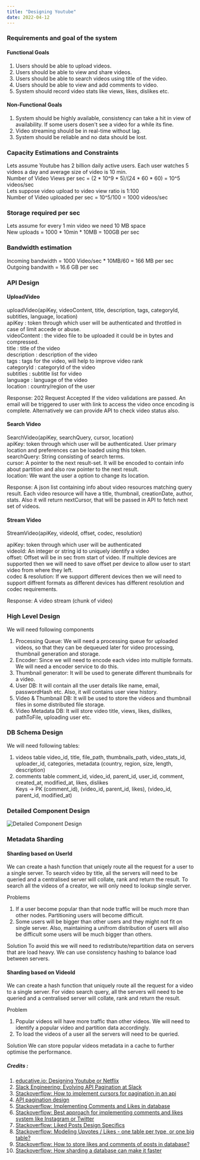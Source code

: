 ```yaml
---
title: "Designing Youtube"
date: 2022-04-12
---
```


### Requirements and goal of the system
#### Functional Goals
1. Users should be able to upload videos.
2. Users should be able to view and share videos.
3. Users should be able to search videos using title of the video.
4. Users should be able to view and add comments to video.
5. System should record video stats like views, likes, dislikes etc.

#### Non-Functional Goals
1. System should be highly available, consistency can take a hit in view of availability. If some users dosen't see a video for a while its fine.
2. Video streaming should be in real-time without lag.
3. System should be reliable and no data should be lost.

### Capacity Estimations and Constraints
Lets assume Youtube has 2 billion daily active users. Each user watches 5 videos a day and average size of video is 10 min.  
Number of Video Views per sec = (2 * 10^9 * 5)/(24 * 60 * 60) = 10^5 videos/sec  
Lets suppose video upload to video view ratio is 1:100  
Number of Video uploaded per sec = 10^5/100 = 1000 videos/sec  
  
### Storage required per sec  
Lets assume for every 1 min video we need 10 MB space  
New uploads = 1000 * 10min * 10MB = 100GB per sec  
  
### Bandwidth estimation
Incoming bandwidth = 1000 Video/sec * 10MB/60 = 166 MB per sec  
Outgoing bandwith = 16.6 GB per sec  
  
### API Design
#### UploadVideo
uploadVideo(apiKey, videoContent, title, description, tags, categoryId, subtitles, language, location)  
apiKey : token through which user will be authenticated and throttled in case of limit accede or abuse.  
videoContent : the video file to be uploaded it could be in bytes and compressed.  
title : title of the video  
description : <optional> description of the video  
tags : <optional> tags for the video, will help to improve video rank  
categoryId : <optional> categoryId of the video  
subtitles : <optional> subtitle list for video  
language : <optional> language of the video  
location : <optional> country/region of the user  
  
Response: 202 Request Accepted If the video validations are passed. An email will be triggered to user with link to access the video once encoding is complete. Alternatively we can provide API to check video status also.
  
#### Search Video
SearchVideo(apiKey, searchQuery, cursor, location)  
apiKey: token through which user will be authenticated. User primary location and preferences can be loaded using this token.  
searchQuery: String consisting of search terms.  
cursor: A pointer to the next result-set. It will be encoded to contain info about partition and also row pointer to the next result.  
location: <optional> We want the user a option to change its location.  
  
Response: A json list containing info about video resources matching query result. Each video resource will have a title, thumbnail, creationDate, author, stats. Also it will return nextCursor, that will be passed in API to fetch next set of videos.
  
#### Stream Video
StreamVideo(apiKey, videoId, offset, codec, resolution)  
  
apiKey: token through which user will be authenticated  
videoId: An integer or string id to uniquely identify a video  
offset: Offset will be in sec from start of video. If multiple devices are supported then we will need to save offset per device to allow user to start video from where they left.  
codec & resolution: If we support different devices then we will need to support diffrent formats as different devices has different resolution and codec requirements.  
  
Response: A video stream (chunk of video)  
  
### High Level Design
We will need following components  
1. Processing Queue: We will need a processing queue for uploaded videos, so that they can be dequeued later for video processing, thumbnail generation and storage.
2. Encoder: Since we will need to encode each video into multiple formats. We will need a encoder service to do this.
3. Thumbnail generator: It will be used to generate different thumbnails for a video.
4. User DB: It will contain all the user details like name, email, passwordHash etc. Also, it will contains user view history.
5. Video & Thumbnail DB: It will be used to store the videos and thumbnail files in some distributed file storage.
6. Video Metadata DB: It will store video title, views, likes, dislikes, pathToFile, uploading user etc. 
  
### DB Schema Design
We will need following tables:
1. videos table
video_id, title, file_path, thumbnails_path, video_stats_id, uploader_id, categories, metadata (country, region, size, length, description)
2. comments table
  comment_id, video_id, parent_id, user_id, comment, created_at, modified_at, likes, dislikes  
  Keys -> PK (comment_id), (video_id, parent_id, likes), (video_id, parent_id, modified_at)  
  
### Detailed Component Design
![Detailed Component Design](../../../assets/posts/YoutubeHighLevelDesign.png "Detailed Component Design")
  

### Metadata Sharding
#### Sharding based on UserId
We can create a hash function that uniqely route all the request for a user to a single server. To search video by title, all the servers will need to be queried and a centralised server will collate, rank and return the result. To search all the videos of a creator, we will only need to lookup single server.

Problems
1. If a user become popular than that node traffic will be much more than other nodes. Partitioning users will become difficult.
2. Some users will be bigger than other users and they might not fit on single server. Also, maintaining a unifrom distribution of users will also be difficult some users will be much bigger than others.

Solution
To avoid this we will need to redistribute/repartition data on servers that are load heavy. We can use consistency hashing to balance load between servers.

#### Sharding based on VideoId
We can create a hash function that uniquely route all the request for a video to a single server. For video search query, all the servers will need to be queried and a centralised server will collate, rank and return the result.  

Problem
1. Popular videos will have more traffic than other videos. We will need to identify a popular video and partition data accordingly.
2. To load the videos of a user all the servers will need to be queried.

Solution
We can store popular videos metadata in a cache to further optimise the performance.

##### Credits :  
1. [educative.io: Designing Youtube or Netflix](https://www.educative.io/courses/grokking-the-system-design-interview/xV26VjZ7yMl)
2. [Slack Engineering: Evolving API Pagination at Slack](https://slack.engineering/evolving-api-pagination-at-slack/)
3. [Stackoverflow: How to implement cursors for pagination in an api](https://stackoverflow.com/questions/18314687/how-to-implement-cursors-for-pagination-in-an-api)
4. [API pagination design](https://solovyov.net/blog/2020/api-pagination-design/)
5. [Stackoverflow: Implementing Comments and Likes in database](https://stackoverflow.com/questions/8112831/implementing-comments-and-likes-in-database)
6. [Stackoverflow: Best approach for implementing comments and likes system like Instagram or Twitter](https://stackoverflow.com/questions/52843234/best-approach-for-implementing-comments-and-likes-system-like-instagram-or-twitt?noredirect=1&lq=1)
7. [Stackoverflow: Liked Posts Design Specifics](https://stackoverflow.com/questions/59505855/liked-posts-design-specifics?noredirect=1&lq=1)
8. [Stackoverflow: Modeling Upvotes / Likes - one table per type, or one big table?](https://stackoverflow.com/questions/20530614/modeling-upvotes-likes-one-table-per-type-or-one-big-table?noredirect=1&lq=1)
9. [Stackoverflow: How to store likes and comments of posts in database?](https://dba.stackexchange.com/questions/174878/how-to-store-likes-and-comments-of-posts-in-database)
10. [Stackoverflow: How sharding a database can make it faster](https://stackoverflow.blog/2022/03/14/how-sharding-a-database-can-make-it-faster/)
